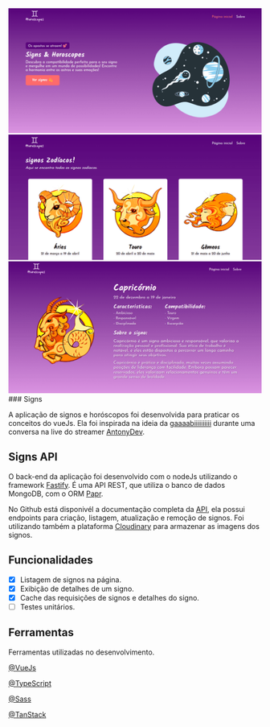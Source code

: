 <img src="./src/assets/github-1.png" alt="Imagem da tela inicial do projeto">
<img src="./src/assets/github-2.png" alt="Imagem da tela de signos do projeto">
<img src="./src/assets/github-3.png" alt="Imagem do detalhes do signo Capricornio">
### Signs

<p>
    A aplicação de signos e horóscopos foi desenvolvida para praticar os conceitos do
    vueJs. Ela foi inspirada na ideia da
    <a href="https://www.twitch.tv/gaaaabiiiiiiiiii/" target="_blank">gaaaabiiiiiiiiii</a>
    durante uma conversa na live do streamer
    <a href="https://www.twitch.tv/antonydev" target="_blank">AntonyDev</a>.
</p>

## Signs API
<p>
    O back-end da aplicação foi desenvolvido com o nodeJs utilizando o framework
    <a href="https://fastify.dev/" target="_blank">Fastify</a>. É uma API REST, que utiliza o
    banco de dados MongoDB, com o ORM
    <a href="https://plexinc.github.io/papr/#/" target="_blank">Papr</a>.
</p>
<p>
    No Github está disponivél a documentação completa da
    <a href="https://github.com/iarlen-reis/signsAPI" target="_blank">API</a>, ela possui
    endpoints para criação, listagem, atualização e remoção de signos. Foi utilizando também a
    plataforma <a href="https://cloudinary.com/" target="_blank">Cloudinary</a> para armazenar
    as imagens dos signos.
</p>

## Funcionalidades
- [x] Listagem de signos na página.
- [x] Exibição de detalhes de um signo.
- [x] Cache das requisições de signos e detalhes do signo.
- [ ] Testes unitários.

## Ferramentas

Ferramentas utilizadas no desenvolvimento.

[@VueJs](https://vuejs.org/)

[@TypeScript](https://www.typescriptlang.org/)

[@Sass](https://sass-lang.com/)

[@TanStack](https://tanstack.com/)